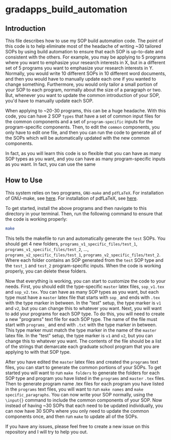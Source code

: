 # gradapps_build_automation
## Introduction

This file describes how to use my SOP build automation code.
The point of this code is to help eliminate most of the headache of writing ~30 tailored SOPs by using build automation to ensure that each SOP is up-to-date and consistent with the others.
For example, you may be applying to 5 programs where you want to emphasize your research interests in X, but in a different set of 5 programs you want to emphasize your research interests in Y.
Normally, you would write 10 different SOPs in 10 different word documents, and then you would have to manually update each one if you wanted to change something.
Furthermore, you would only tailor a small portion of your SOP to each program, normally about the size of a paragraph or two.
But, whenever you want to update the common introduction of your SOP, you'd have to manually update each SOP. 

When applying to ~20-30 programs, this can be a huge headache.
With this code, you can have 2 SOP `types` that have a set of common input files for the common components and a set of `program-specific` inputs for the program-specific components.
Then, to edit the `common` components, you only have to edit one file, and then you can run the code to generate all of the SOPs which will be automatically updated with the new common components.

In fact, as you will learn this code is so flexible that you can have as many SOP types as you want, and you can have as many program-specific inputs as you want.
In fact, you can use the same 

## How to Use

This system relies on two programs, `GNU-make` and `pdfLaTeX`. 
For installation of GNU-make, see [here](https://www.gnu.org/software/make/#download).
For installation of pdfLaTeX, see [here](https://www.latex-project.org/get/).

To get started, install the above programs and then navigate to this  directory in your terminal.
Then, run the following command to ensure that the code is working properly:

```bash
make
```
This tells the makefile to run and automatically generate the `test` SOPs.
You should get 4 new folders, ``programs_v1_specific_files/test_1``, `programs_v1_specific_files/test_2`, ..., `programs_v2_specific_files/test_1`, `programs_v2_specific_files/test_2`. 
Where each folder contains an SOP generated from the `test` SOP type and the `test_1` and `test_2` program-specific inputs.
When the code is working properly, you can delete these folders.

Now that everything is working, you can start to customize the code to your needs.
First, you should edit the type-specific `master` latex files, `sop_v1.tex` and `sop_v2.tex`.
You can have as many SOP types as you want, but each type must have a `master` latex file that starts with `sop_` and ends with `.tex` with the type marker in between. 
In the "test" setup, the type marker is `v1` and `v2`, but you can change this to whatever you want.
Next, you will want to add your programs for each SOP type.
To do this, you will need to create a new "programs" text file for each SOP type.
The name of the file must start with `programs_` and end with `.txt` with the type marker in between.
This type marker must match the type marker in the name of the `master` latex file.
In the "test" setup, the type marker is `v1` and `v2`, but you can change this to whatever you want.
The contents of the file should be a list of the strings that demarcate each graduate school program that you are applying to with that SOP type.

After you have edited the `master` latex files and created the `programs` text files, you can start to generate the common portions of your SOPs.
To get started you will want to run `make folders` to generate the folders for each SOP type and program you have listed in the `programs` and `master` `.tex` files.
Then to generate program name .tex files for each program you have listed in the `programs` text files, you will want to run `make names` and `make specific_paragraphs`.
You can now write your SOP normally, using the `\input{}` command to include the common components of your SOP.
Now instead of having ~30 SOPs that each need to be updated individually, you can now have 30 SOPs where you only need to update the common components once, and then run `make` to update all of the SOPs.

If you have any issues, please feel free to create a new issue on this repository and I will try to help you out.
